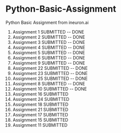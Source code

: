 # Python-Basic-Assignment
Python Basic Assignment from ineuron.ai

1. Assignment 1	SUBMITTED -- DONE
2. Assignment 2	SUBMITTED -- DONE
3. Assignment 3	SUBMITTED -- DONE
4. Assignment 4	SUBMITTED -- DONE
5. Assignment 5	SUBMITTED -- DONE
6. Assignment 6	SUBMITTED -- DONE
7. Assignment 9	SUBMITTED -- DONE
8. Assignment 22 SUBMITTED -- DONE
9. Assignment 23 SUBMITTED -- DONE
10. Assignment 25 SUBMITTED -- DONE
11. Assignment 8 SUBMITTED -- DONE
12. Assignment 10 SUBMITTED -- DONE
13. Assignment 16 SUBMITTED
14. Assignment 24 SUBMITTED
15. Assignment 18 SUBMITTED
16. Assignment 21 SUBMITTED
17. Assignment 17 SUBMITTED
18. Assignment 15 SUBMITTED
19. Assignment 11 SUBMITTED
